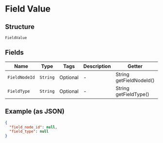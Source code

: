 
# Field Value

## Structure

`FieldValue`

## Fields

| Name | Type | Tags | Description | Getter | Setter |
|  --- | --- | --- | --- | --- | --- |
| `FieldNodeId` | `String` | Optional | - | String getFieldNodeId() | setFieldNodeId(String fieldNodeId) |
| `FieldType` | `String` | Optional | - | String getFieldType() | setFieldType(String fieldType) |

## Example (as JSON)

```json
{
  "field_node_id": null,
  "field_type": null
}
```

